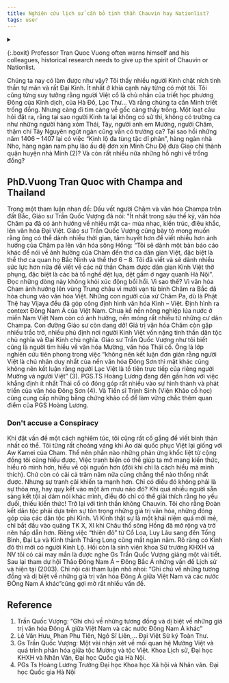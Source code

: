 ```yaml
---
title: Nghiên cứu lịch sử cần bỏ tinh thần Chauvin hay Nationlist?
tags: user
---
```


<link rel="stylesheet" href="/assets/css/toc.css">
<script src="/assets/js/toc.js"/></script>
<div class="toc-container">
    <details>
        <summary>
            <span class="toc-title"></span>
        </summary>
        <nav>
            <ul class="toc-list">
                <li class="re-li"><a href="#quocvuong_thaicham" title="Click and read this paragraph">PhD.Vuong Tran Quoc with Champa and Thailand</a></li>
                <li class="re-li"><a href="#do-not" title="Click and read this paragraph">Don't accuse a Conspiracy</a></li>
                <li class="re-li"><a href="#" title="Click and read this paragraph">Lorem</a>
            <ul><li class="re-li"><a href="#" title="Click and read this paragraph">Analysis</a></li></ul></li>
                <li class="re-li"><a href="#chu-thich" title="Click and read this paragraph">Reference</a></li>
                <li class="re-li"><a href="#chu-thich" title="Click and read this paragraph">Reference</a></li>
                <li class="re-li"><a href="#chu-thich" title="Click and read this paragraph">Reference</a></li>
                <li class="re-li"><a href="#chu-thich" title="Click and read this paragraph">Reference</a></li>
                <li class="re-li"><a href="#chu-thich" title="Click and read this paragraph">Reference</a></li>
                <li class="re-li"><a href="#chu-thich" title="Click and read this paragraph">Reference</a></li>
                <li class="re-li"><a href="#chu-thich" title="Click and read this paragraph">Reference</a></li>
                <li class="re-li"><a href="#chu-thich" title="Click and read this paragraph">Reference</a></li>
                <li class="re-li"><a href="#chu-thich" title="Click and read this paragraph">Reference</a></li>
                <li class="re-li"><a href="#chu-thich" title="Click and read this paragraph">Reference</a></li>
                <li class="re-li"><a href="#chu-thich" title="Click and read this paragraph">Reference</a></li>
                <li class="re-li"><a href="#chu-thich" title="Click and read this paragraph">Reference</a></li>
                <li class="re-li"><a href="#chu-thich" title="Click and read this paragraph">Reference</a></li>
                <li class="re-li"><a href="#chu-thich" title="Click and read this paragraph">Reference</a></li>
                <li class="re-li"><a href="#chu-thich" title="Click and read this paragraph">Reference</a></li>
                <li class="re-li"><a href="#chu-thich" title="Click and read this paragraph">Reference</a></li>
                <li class="re-li"><a href="#chu-thich" title="Click and read this paragraph">Reference</a></li>
                <li class="re-li"><a href="#chu-thich" title="Click and read this paragraph">Reference</a></li>
                <li class="re-li"><a href="#chu-thich" title="Click and read this paragraph">Reference</a></li>
                <li class="re-li"><a href="#chu-thich" title="Click and read this paragraph">Reference</a></li>
                <li class="re-li"><a href="#chu-thich" title="Click and read this paragraph">Reference</a></li>
                <li class="re-li"><a href="#chu-thich" title="Click and read this paragraph">Reference</a></li>
                <li class="re-li"><a href="#chu-thich" title="Click and read this paragraph">Reference</a></li>
                <li class="re-li"><a href="#chu-thich" title="Click and read this paragraph">Reference</a></li>
                <li class="re-li"><a href="#chu-thich" title="Click and read this paragraph">Reference</a></li>
                <li class="re-li"><a href="#chu-thich" title="Click and read this paragraph">Reference</a></li>
                <li class="re-li"><a href="#chu-thich" title="Click and read this paragraph">Reference</a></li>
                <li class="re-li"><a href="#chu-thich" title="Click and read this paragraph">Reference</a></li>
                <li class="re-li"><a href="#chu-thich" title="Click and read this paragraph">Reference</a></li>
                <li class="re-li"><a href="#chu-thich" title="Click and read this paragraph">Reference</a></li>
                <li class="re-li"><a href="#chu-thich" title="Click and read this paragraph">Reference</a></li>
                <li class="re-li"><a href="#chu-thich" title="Click and read this paragraph">Reference</a></li>
                <li class="re-li"><a href="#chu-thich" title="Click and read this paragraph">Reference</a></li>
                <li class="re-li"><a href="#chu-thich" title="Click and read this paragraph">Reference</a></li>
                <li class="re-li"><a href="#chu-thich" title="Click and read this paragraph">Reference</a></li>
                <li class="re-li"><a href="#chu-thich" title="Click and read this paragraph">Reference</a></li>
                <li class="re-li"><a href="#chu-thich" title="Click and read this paragraph">Reference</a></li>
                <li class="re-li"><a href="#chu-thich" title="Click and read this paragraph">Reference</a></li>
                <li class="re-li"><a href="#chu-thich" title="Click and read this paragraph">Reference</a></li>

            </ul>
        </nav>
    </details>
</div>

{:.boxit}
Professor Tran Quoc Vuong often warns himself and his colleagues, historical research needs to give up the spirit of Chauvin or Nationlist.

Chúng ta nay có làm được như vậy? Tôi thấy nhiều người Kinh chật ních tinh thần tự mãn và rất Đại Kinh. Ít nhất ở khía cạnh này từng có một tôi. Tôi cũng từng suy tưởng rằng người Việt cổ là chủ nhân của triết học phương Đông của Kinh dịch, của Hà Đồ, Lạc Thư… Và rằng chúng ta cần Minh triết trống đồng.
Nhưng càng đi tìm càng về gốc càng thấy trống. Một loạt câu hỏi đặt ra, rằng tại sao người Kinh ta lại không có sử thi, không có trường ca như những người hàng xóm Thái, Tày, người anh em Mường, người Chăm, thậm chí Tây Nguyên ngút ngàn cũng vẫn có trường ca? Tại sao hồi những năm 1406 – 1407 lại có việc “Kinh lộ đa tùng tặc dĩ phản”, hàng ngàn nhà Nho, hàng ngàn nam phụ lão ấu đệ đơn xin Minh Chu Đệ đưa Giao chỉ thành quận huyện nhà Minh (2)?
Và còn rất nhiều nữa những hồ nghi về trống đồng?

<h2 id="quocvuong_thaicham">PhD.Vuong Tran Quoc with Champa and Thailand</h2>

Trong một tham luận nhan đề: Dấu vết người Chăm và văn hóa Champa trên đất Bắc, Giáo sư Trần Quốc Vượng đã nói: "Ít nhất trong sáu thế kỷ, văn hóa Chăm pa đã có ảnh hưởng về nhiều mặt ca- múa nhạc, kiến trúc, điêu khắc, lên văn hóa Đại Việt.
Giáo sư Trần Quốc Vượng cũng bày tỏ mong muốn rằng ông có thể dành nhiều thời gian, tâm huyết hơn để viết nhiều hơn ảnh hưởng của Chăm pa lên văn hóa sông Hồng: “Tôi sẽ dành một bản báo cáo khác để nói về ảnh hưởng của Chàm đến thơ ca dân gian Việt, đặc biệt là thể thơ ca quan họ Bắc Ninh và thể thơ 6 – 8. Tôi đã viết và sẽ dành nhiều sức lực hơn nữa để viết về các nữ thần Cham được dân gian Kinh Việt thờ phụng, đặc biệt là các bà tổ nghề dệt lụa, dệt gấm ở ngay quanh Hà Nội”.
Đọc những dòng này không khỏi xúc động bồi hồi. Vì sao thế? Vì văn hóa Cham ảnh hưởng lên vùng Trung châu vì mười vạn tù binh Chăm ra Bắc đã hòa chung vào văn hóa Việt. Những con người của xứ Chăm Pa, dù là Phật Thệ hay Vijaya đều đã góp công định hình văn hóa Kinh – Việt. Định hình ra context Đông Nam Á của Việt Nam.
Chưa kể nền nông nghiệp lúa nước ở miền Nam Việt Nam còn có ảnh hưởng, nền móng rất nhiều từ những cư dân Champa.
Con đường Giáo sư còn dang dở! Giá trị văn hóa Chăm còn gặp nhiều trắc trở, nhiều phủ định nơi người Kinh Việt vốn nặng tinh thần dân tộc chủ nghĩa và Đại Kinh chủ nghĩa.
Giáo sư Trần Quốc Vượng như tôi biết cũng là người tìm hiểu về văn hóa Mường, văn hóa Thái cổ. Ông là lớp nghiên cứu tiên phong trong việc “không nên kết luận đơn giản rằng người Việt là chủ nhân duy nhất của nền văn hóa Đông Sơn thì mặt khác cũng không nên kết luận rằng người Lạc Việt là tổ tiên trực tiếp của riêng người Mường và người Việt” (3).
PGS.TS Hoàng Lương đang đến gần hơn với việc khẳng định ít nhất Thái cổ có đóng góp rất nhiều vào sự hình thành và phát triển của văn hóa Đông Sơn (4). Và Tiến sĩ Trịnh Sinh (Viện Khảo cổ học) cũng cung cấp những bằng chứng khảo cổ để làm vững chắc thêm quan điểm của PGS Hoàng Lương.

<h3 id="do-not">Don't accuse a Conspiracy</h3>

Khi đặt vấn đề một cách nghiêm túc, tôi cũng rất cố gắng để viết bình thản nhất có thể. Tôi từng rất choáng váng khi Áo dài quốc phục Việt lại giống với Aw Kamei của Cham. Thế nên phần nào những phản ứng khốc liệt từ cộng đồng tôi cũng hiểu được.
Việc tranh biện có thể giúp ta mở mang kiến thức, hiểu rõ mình hơn, hiểu về cội nguồn hơn (đôi khi chỉ là cách hiểu mà mình thích). Chứ còn có cãi cả trăm năm nữa cũng chẳng thể nào thống nhất được.
Nhưng sự tranh cãi khiến ta mạnh hơn. Chỉ có điều đó không phải là sự thóa mạ, hay quy kết vào một âm mưu nào đó? Khi quá nhiều người sẵn sàng kết tội ai dám nói khác mình, điều đó chỉ có thể giải thích rằng họ yếu đuối, thiếu kiến thức!
Trở lại với tinh thần không Chauvin. Tôi cho rằng Đoàn kết dân tộc phải dựa trên sự tôn trọng những giá trị văn hóa, những đóng góp của các dân tộc phi Kinh. Vì Kinh thật sự là một khái niệm quá mới mẻ, chỉ bắt đầu vào quãng TK X, XI khi Châu thổ sông Hồng đã mở rộng và trở nên hấp dẫn hơn.
Riêng việc “thiên đô” từ Cổ Loa, Luy Lâu sang đến Tống Bình, Đại La và Kinh thành Thăng Long cũng mất ngàn năm. Rõ ràng có Kinh đô thì mới có người Kinh Lộ.
Hồi còn là sinh viên khoa Sử trường KHXH và NV tôi có cái may mắn là được nghe Gs Trần Quốc Vượng giảng một vài tiết. Sau lại tham dự hội Thảo Đông Nam Á – Đông Bắc Á những vấn đề Lịch sử và hiện tại (2003). Chỉ nội cái tham luận nhỏ nhoi: “Ghi chú về những tương đồng và dị biệt về những giá trị văn hóa Đông Á giữa Việt Nam và các nước ĐÔng Nam Á khác”cũng gợi mở rất nhiều vấn đề.

<h2 id="chu-thich">Reference</h2>

1. Trần Quốc Vượng: “Ghi chú về những tương đồng và dị biệt về những giá trị văn hóa Đông Á giữa Việt Nam và các nước Đông Nam Á khác”
2. Lê Văn Hưu, Phan Phu Tiên, Ngô Sĩ Liên,… Đại Việt Sử ký Toàn Thư.
3. Gs Trần Quốc Vượng: Một vài nhận xét về mối quan hệ Mường Việt và quá trình phân hóa giữa tộc Mường và tộc Việt. Khoa Lịch sử, Đại học KHXH và Nhân Văn, Đại học Quốc gia Hà Nội.
4. PGs Ts Hoàng Lương Trường Đại học Khoa học Xã hội và Nhân văn. Đại học Quốc gia Hà Nội
